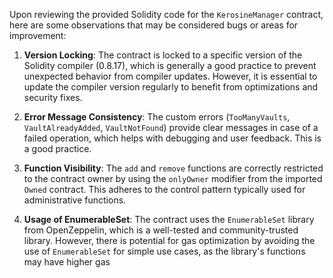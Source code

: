 Upon reviewing the provided Solidity code for the `KerosineManager` contract, here are some observations that may be considered bugs or areas for improvement:

1. **Version Locking**: The contract is locked to a specific version of the Solidity compiler (0.8.17), which is generally a good practice to prevent unexpected behavior from compiler updates. However, it is essential to update the compiler version regularly to benefit from optimizations and security fixes.

2. **Error Message Consistency**: The custom errors (`TooManyVaults`, `VaultAlreadyAdded`, `VaultNotFound`) provide clear messages in case of a failed operation, which helps with debugging and user feedback. This is a good practice.

3. **Function Visibility**: The `add` and `remove` functions are correctly restricted to the contract owner by using the `onlyOwner` modifier from the imported `Owned` contract. This adheres to the control pattern typically used for administrative functions.

4. **Usage of EnumerableSet**: The contract uses the `EnumerableSet` library from OpenZeppelin, which is a well-tested and community-trusted library. However, there is potential for gas optimization by avoiding the use of `EnumerableSet` for simple use cases, as the library's functions may have higher gas
